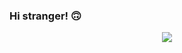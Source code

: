 ### Hi stranger!  :upside_down_face:

<div id="header" align="center">
  <img src="https://media.giphy.com/media/f6hnhHkks8bk4jwjh3/giphy.gif">
 </div>
